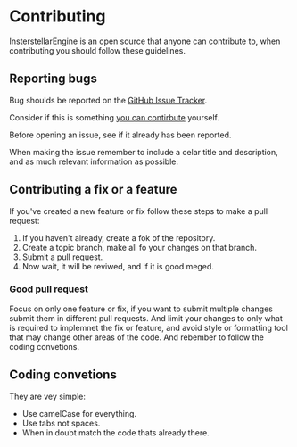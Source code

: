 # Contributing
InsterstellarEngine is an open source that anyone can contribute to, when contributing you should follow these guidelines.

## Reporting bugs
Bug shoulds be reported on the [GitHub Issue Tracker][issue-tracker].

Consider if this is something [you can contirbute](#contributing-a-fix-or-a-feature) yourself.

Before opening an issue, see if it already has been reported. 

When making the issue remember to include a celar title and description, and as much relevant information as possible.

## Contributing a fix or a feature 
If you've created a new feature or fix follow these steps to make a pull request:

1. If you haven't already, create a fok of the repository.
2. Create a topic branch, make all fo your changes on that branch.
3. Submit a pull request. 
4. Now wait, it will be reviwed, and if it is good meged.

### Good pull request
Focus on only one feature or fix, if you want to submit multiple changes submit them in different pull requests. 
And limit your changes to only what is required to implemnet the fix or feature, and avoid style or formatting tool that may change other areas of the code. And rebember to follow the coding convetions.

## Coding convetions
They are vey simple:
- Use camelCase for everything.
- Use tabs not spaces.
- When in doubt match the code thats already there.


[issue-tracker]: https://github.com/premake/premake-core/issues
